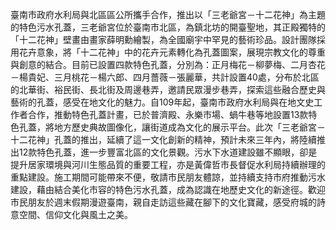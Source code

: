 臺南市政府水利局與北區區公所攜手合作，推出以「三老爺宮－十二花神」為主題的特色污水孔蓋，三老爺宮位於臺南市北區，為鎮北坊的開臺聖地，其正殿獨特的「十二花神」壁畫由畫家薛明勳繪製，為全國廟宇中罕見的藝術珍品。設計團隊採用花卉意象，將「十二花神」中的花卉元素轉化為孔蓋圖案，展現宗教文化的尊重與創意的結合。目前已設置四款特色孔蓋，分別為：正月梅花－柳夢梅、二月杏花－楊貴妃、三月桃花－楊六郎、四月薔薇－張麗華，共計設置40處，分布於北區的北華街、裕民街、長北街及周邊巷弄，邀請民眾漫步巷弄，探索這些融合歷史與藝術的孔蓋，感受在地文化的魅力。自109年起，臺南市政府水利局與在地文史工作者合作，推動特色孔蓋計畫，已於普濟殿、永樂市場、蝸牛巷等地設置13款特色孔蓋，將地方歷史典故圖像化，讓街道成為文化的展示平台。此次「三老爺宮－十二花神」孔蓋的推出，延續了這一文化創新的精神，預計未來三年內，將陸續推出12款特色孔蓋，進一步豐富北區的文化景觀。污水下水道建設雖不顯眼，卻是提升居家環境與河川生態品質的重要工程，亦是黃偉哲市長督促水利局持續辦理的重點建設。施工期間可能帶來不便，敬請市民朋友體諒，並持續支持市府推動污水建設，藉由結合美化市容的特色污水孔蓋，成為認識在地歷史文化的新途徑。歡迎市民朋友於週末假期漫遊臺南，親自走訪這些藏在腳下的文化寶藏，感受府城的詩意空間、信仰文化與風土之美。
